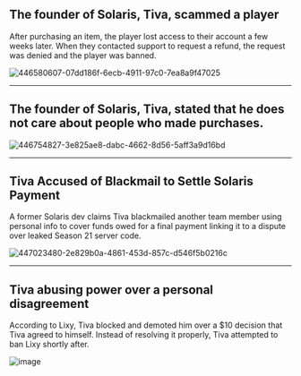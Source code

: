 ## The founder of Solaris, Tiva, scammed a player
After purchasing an item, the player lost access to their account a few weeks later. When they contacted support to request a refund, the request was denied and the player was banned.

![446580607-07dd186f-6ecb-4911-97c0-7ea8a9f47025](https://github.com/user-attachments/assets/dbed1cb6-ff8d-4113-b97a-931a166b5a7a)

---

## The founder of Solaris, Tiva, stated that he does not care about people who made purchases.
![446754827-3e825ae8-dabc-4662-8d56-5aff3a9d16bd](https://github.com/user-attachments/assets/074f2899-800e-46c5-9f14-7c0b16519a5d)

---

## Tiva Accused of Blackmail to Settle Solaris Payment
A former Solaris dev claims Tiva blackmailed another team member using personal info to cover funds owed for a final payment linking it to a dispute over leaked Season 21 server code.

![447023480-2e829b0a-4861-453d-857c-d546f5b0216c](https://github.com/user-attachments/assets/cb54239e-a1ca-4624-93b9-f82f56ac5c24)

---

## Tiva abusing power over a personal disagreement
According to Lixy, Tiva blocked and demoted him over a $10 decision that Tiva agreed to himself. Instead of resolving it properly, Tiva attempted to ban Lixy shortly after.

![image](https://github.com/user-attachments/assets/6e468ab7-b503-4ccf-b6ef-ec7566d10f0b)

